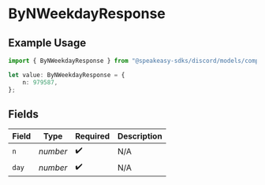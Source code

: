 # ByNWeekdayResponse

## Example Usage

```typescript
import { ByNWeekdayResponse } from "@speakeasy-sdks/discord/models/components";

let value: ByNWeekdayResponse = {
    n: 979587,
};
```

## Fields

| Field              | Type               | Required           | Description        |
| ------------------ | ------------------ | ------------------ | ------------------ |
| `n`                | *number*           | :heavy_check_mark: | N/A                |
| `day`              | *number*           | :heavy_check_mark: | N/A                |